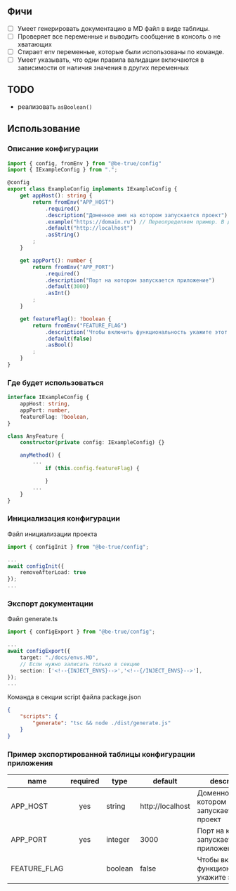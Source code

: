 ## Фичи
- [ ] Умеет генерировать документацию в MD файл в виде таблицы.
- [ ] Проверяет все переменные и выводить сообщение в консоль о не хватающих
- [ ] Стирает env переменные, которые были использованы по команде.
- [ ] Умеет указывать, что одни правила валидации включаются в зависимости от наличия значения в других переменных

## TODO
- реализовать `asBoolean()`


## Использование
### Описание конфигурации
```typescript
import { config, fromEnv } from "@be-true/config"
import { IExampleConfig } from ".";

@config
export class ExampleConfig implements IExampleConfig {
    get appHost(): string {
        return fromEnv("APP_HOST")
            .required()
            .description("Доменное имя на котором запускается проект")
            .example("https://domain.ru") // Переопределяем пример. В других случаях example генерируется из типа
            .default("http://localhost")
            .asString()
        ;
    }

    get appPort(): number {
        return fromEnv("APP_PORT")
            .required()
            .description("Порт на котором запускается приложение")
            .default(3000)
            .asInt()
        ;
    }

    get featureFlag(): ?boolean {
        return fromEnv("FEATURE_FLAG")
            .description('Чтобы включить функциональность укажите этот флаг')
            .default(false)
            .asBool()
        ;
    }
}
```

### Где будет использоваться
```typescript
interface IExampleConfig {
    appHost: string,
    appPort: number,
    featureFlag: ?boolean,
}

class AnyFeature {
    constructor(private config: IExampleConfig) {}

    anyMethod() {
        ...
            if (this.config.featureFlag) {

            }
        ...
    }
}
```

### Инициализация конфигурации
Файл инициализации проекта

```typescript
import { configInit } from "@be-true/config";

...
await configInit({
    removeAfterLoad: true
});
...
```
### Экспорт документации
Файл generate.ts
```typescript
import { configExport } from "@be-true/config";

...
await configExport({
    target: "./docs/envs.MD",
    // Если нужно записать только в секцию
    section: ['<!--{INJECT_ENVS}-->','<!--{/INJECT_ENVS}-->'],
});
...
```

Команда в секции script файла package.json
```json
{
    "scripts": {
        "generate": "tsc && node ./dist/generate.js"
    }
}
```

### Пример экспортированной таблицы конфигурации приложения
<!--{INJECT_ENVS}-->
| name         | required | type    | default          | description                                       |
|--------------|:--------:|---------|------------------|---------------------------------------------------|
| APP_HOST     |   yes    | string  | http://localhost | Доменное имя на котором запускается проект        |
| APP_PORT     |   yes    | integer | 3000             | Порт на котором запускается приложение            |
| FEATURE_FLAG |          | boolean | false            | Чтобы включить функциональность укажите этот флаг |
<!--{/INJECT_ENVS}-->